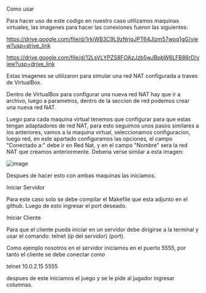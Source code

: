 Como usar

Para hacer uso de este codigo en nuestro caso utilizamos maquinas virtuales, las imagenes para hacer las conexiones fueron las siguientes:

https://drive.google.com/file/d/1rkiWB3C9L9zNrjqJPT64Jlzm57woq1gG/view?usp=drive_link

https://drive.google.com/file/d/12LsVLYPZS8FOAzJzb5wJBpbW6LFB86rD/view?usp=drive_link

Estas imagenes se utilizaron para simular una red NAT configurada a traves de VirtualBox.

Dentro de VirtualBox para configurar una nueva red NAT hay que ir a archivo, luego a parametros, dentro de la seccion de red podemos crear una nueva red NAT.

Luego para cada maquina virtual tenemos que configurar para que estas tengan adaptadores de red NAT, para esto seguimos unos pasos similares a los anteriores, vamos a la maquina virtual, seleccionamos configuracion, luego red,
en este apartado configuramos las opciones, el campo "Conectado a:" debe ir en Red Nat, y en el campo "Nombre" sera la red NAT que creamos anteriormente. Deberia verse similar a esta imagen:

![image](https://github.com/mikufan82/Tarea1CDR/assets/147022362/d05ae929-180d-4142-947f-4836b7978b94)

Despues de hacer esto con ambas maquinas las iniciamos.

Iniciar Servidor

Para este caso solo se debe compilar el Makefile que esta adjunto en el github. Luego de esto ingresar el port deseado.

Iniciar Cliente

Para que el cliente pueda iniciar en un servidor debe dirigirse a la terminal y usar el comando: telnet (ip del servidor) (port).

Como ejemplo nosotros en el servidor iniciamos en el puerto 5555, por tanto el cliente se debe conectar como 

telnet 10.0.2.15 5555

despues de este iniciamos el juego y se le pide al jugador ingresar columnas.
